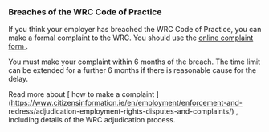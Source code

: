###  **Breaches of the WRC Code of Practice**

If you think your employer has breached the WRC Code of Practice, you can make
a formal complaint to the WRC. You should use the [ online complaint form
](https://www.workplacerelations.ie/en/complaints_disputes/refer_a_dispute_make_a_complaint/)
.

You must make your complaint within 6 months of the breach. The time limit can
be extended for a further 6 months if there is reasonable cause for the delay.

Read more about [ how to make a complaint
](https://www.citizensinformation.ie/en/employment/enforcement-and-
redress/adjudication-employment-rights-disputes-and-complaints/) , including
details of the WRC adjudication process.
